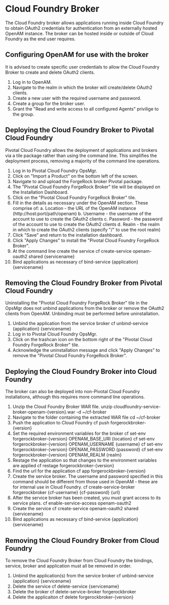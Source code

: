 Cloud Foundry Broker
====================

The Cloud Foundry broker allows applications running inside Cloud Foundry to obtain OAuth2 credentials for authentication from an externally hosted OpenAM instance. The broker can be hosted inside or outside of Cloud Foundry as the end user requires.

Configuring OpenAM for use with the broker
------------------------------------------

It is advised to create specific user credentials to allow the Cloud Foundry Broker to create and delete OAuth2 clients. 

1. Log in to OpenAM.
2. Navigate to the realm in which the broker will create/delete OAuth2 clients.
3. Create a new user with the required username and password.
4. Create a group for the broker user.
5. Grant the "Read and write access to all configured Agents" privilige to the group.

Deploying the Cloud Foundry Broker to Pivotal Cloud Foundry
-----------------------------------------------------------

Pivotal Cloud Foundry allows the deployment of applications and brokers via a tile package rather than using the command line. This simplifies the deployment process, removing a majority of the command line operations.

1. Log in to Pivotal Cloud Foundry OpsMgr.
2. Click on "Import a Product" on the bottom left of the screen.
3. Navigate to and upload the ForgeRock broker Pivotal package.
4. The "Pivotal Cloud Foundry ForgeRock Broker" tile will be displayed on the Installation Dashboard.
5. Click on the "Pivotal Cloud Foundry ForgeRock Broker" tile.
6. Fill in the details as necessary under the OpenAM section. These comprise of:
	a. Location - the URL of the OpenAM instance (http://host:port/path/openam)
	b. Username - the username of the account to use to create the OAuth2 clients
	c. Password - the password of the account to use to create the OAuth2 clients
	d. Realm - the realm in which to create the OAuth2 clients (specify "/" to use the root realm)
6. Click "Save" and return to the installation dashboard.
7. Click "Apply Changes" to install the "Pivotal Cloud Foundry ForgeRock Broker".
8. At the command line create the service
	cf create-service openam-oauth2 shared {servicename}
9. Bind applications as necessary
	cf bind-service {application} {servicename}

Removing the Cloud Foundry Broker from Pivotal Cloud Foundry
------------------------------------------------------------

Uninstalling the "Pivotal Cloud Foundry ForgeRock Broker" tile in the OpsMgr does not unbind applications from the broker or remove the OAuth2 clients from OpenAM. Unbinding must be performed before uninstallation.

1. Unbind the application from the service broker
	cf unbind-service {application} {servicename}
2. Log in to Pivotal Cloud Foundry OpsMgr.
3. Click on the trashcan icon on the bottom right of the "Pivotal Cloud Foundry ForgeRock Broker" tile.
4. Acknowledge the uninstallation message and click "Apply Changes" to remove the "Pivotal Cloud Foundry ForgeRock Broker".

Deploying the Cloud Foundry Broker into Cloud Foundry
-----------------------------------------------------

The broker can also be deployed into non-Pivotal Cloud Foundry installations, although this requires more command line operations.

1. Unzip the Cloud Foundry Broker WAR file.
	unzip cloudfoundry-service-broker-openam-{version}.war -d ~/cf-broker
2. Navigate to the folder containing the extracted WAR file
	cd ~/cf-broker
3. Push the application to Cloud Foundry
	cf push forgerockbroker-{version}
4. Set the required environment variables for the broker
	cf set-env forgerockbroker-{version} OPENAM_BASE_URI {location}
	cf set-env forgerockbroker-{version} OPENAM_USERNAME {username}
	cf set-env forgerockbroker-{version} OPENAM_PASSWORD {password}
	cf set-env forgerockbroker-{version} OPENAM_REALM {realm}
5. Restage the application so that changes to the environment variables are applied
	cf restage forgerockbroker-{version}
6. Find the url for the application
	cf app forgerockbroker-{version}
7. Create the service broker. The username and password specified in this command should be different from those used in OpenAM - these are for internal use in Cloud Foundry.
	cf create-service-broker forgerockbroker {cf-username} {cf-password} {url}
8. After the service broker has been created, you must grant access to its service plans.
	cf enable-service-access openam-oauth2
9. Create the service
	cf create-service openam-oauth2 shared {servicename}
10. Bind applications as necessary
	cf bind-service {application} {servicename}

Removing the Cloud Foundry Broker from Cloud Foundry
----------------------------------------------------

To remove the Cloud Foundry Broker from Cloud Foundry the bindings, service, broker and application must all be removed in order.

1. Unbind the application(s) from the service broker
	cf unbind-service {application} {servicename}
2. Delete the service
	cf delete-service {servicename}
3. Delete the broker
	cf delete-service-broker forgerockbroker
4. Delete the applicaiton
	cf delete forgerockbroker-{version}

